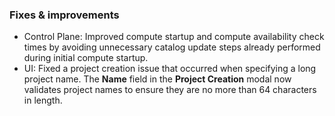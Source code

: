 ### Fixes & improvements

- Control Plane: Improved compute startup and compute availability check times by avoiding unnecessary catalog update steps already performed during initial compute startup.
- UI: Fixed a project creation issue that occurred when specifying a long project name. The **Name** field in the **Project Creation** modal now validates project names to ensure they are no more than 64 characters in length.
